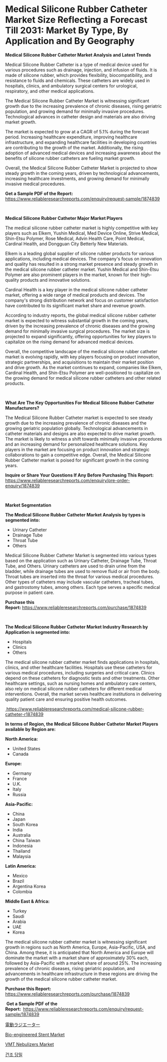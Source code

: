 <p><h1>Medical Silicone Rubber Catheter Market Size Reflecting a Forecast Till 2031: Market By Type, By Application and By Geography</h1></p><p><strong>Medical Silicone Rubber Catheter Market Analysis and Latest Trends</strong></p>
<p><p>Medical Silicone Rubber Catheter is a type of medical device used for various procedures such as drainage, injection, and infusion of fluids. It is made of silicone rubber, which provides flexibility, biocompatibility, and resistance to fluids and chemicals. These catheters are widely used in hospitals, clinics, and ambulatory surgical centers for urological, respiratory, and other medical applications.</p><p>The Medical Silicone Rubber Catheter Market is witnessing significant growth due to the increasing prevalence of chronic diseases, rising geriatric population, and growing demand for minimally invasive procedures. Technological advances in catheter design and materials are also driving market growth.</p><p>The market is expected to grow at a CAGR of 5.1% during the forecast period. Increasing healthcare expenditure, improving healthcare infrastructure, and expanding healthcare facilities in developing countries are contributing to the growth of the market. Additionally, the rising adoption of advanced medical devices and increasing awareness about the benefits of silicone rubber catheters are fueling market growth.</p><p>Overall, the Medical Silicone Rubber Catheter Market is projected to show steady growth in the coming years, driven by technological advancements, increasing healthcare investments, and growing demand for minimally invasive medical procedures.</p></p>
<p><strong>Get a Sample PDF of the Report:&nbsp;</strong> <a href="https://www.reliableresearchreports.com/enquiry/request-sample/1874839">https://www.reliableresearchreports.com/enquiry/request-sample/1874839</a></p>
<p>&nbsp;</p>
<p><strong>Medical Silicone Rubber Catheter Major Market Players</strong></p>
<p><p>The medical silicone rubber catheter market is highly competitive with key players such as Elkem, Yushin Medical, Med Device Online, Strive Medical, Shin-Etsu Polymer, Rose Medical, Advin Health Care, Point Medical, Cardinal Health, and Dongguan City Betterly New Materials. </p><p>Elkem is a leading global supplier of silicone rubber products for various applications, including medical devices. The company's focus on innovation and quality has resulted in a strong market presence and steady growth in the medical silicone rubber catheter market. Yushin Medical and Shin-Etsu Polymer are also prominent players in the market, known for their high-quality products and innovative solutions.</p><p>Cardinal Health is a key player in the medical silicone rubber catheter market, offering a wide range of medical products and devices. The company's strong distribution network and focus on customer satisfaction have contributed to its significant market share and revenue growth.</p><p>According to industry reports, the global medical silicone rubber catheter market is expected to witness substantial growth in the coming years, driven by the increasing prevalence of chronic diseases and the growing demand for minimally invasive surgical procedures. The market size is projected to expand significantly, offering opportunities for key players to capitalize on the rising demand for advanced medical devices.</p><p>Overall, the competitive landscape of the medical silicone rubber catheter market is evolving rapidly, with key players focusing on product innovation, strategic partnerships, and acquisitions to maintain their market position and drive growth. As the market continues to expand, companies like Elkem, Cardinal Health, and Shin-Etsu Polymer are well-positioned to capitalize on the growing demand for medical silicone rubber catheters and other related products.</p></p>
<p>&nbsp;</p>
<p><strong>What Are The Key Opportunities For Medical Silicone Rubber Catheter Manufacturers?</strong></p>
<p><p>The Medical Silicone Rubber Catheter market is expected to see steady growth due to the increasing prevalence of chronic diseases and the growing geriatric population globally. Technological advancements in catheter materials and designs are also expected to drive market growth. The market is likely to witness a shift towards minimally invasive procedures and an increasing demand for personalized healthcare solutions. Key players in the market are focusing on product innovation and strategic collaborations to gain a competitive edge. Overall, the Medical Silicone Rubber Catheter market is poised for significant growth in the coming years.</p></p>
<p><strong>Inquire or Share Your Questions If Any Before Purchasing This Report:</strong> <a href="https://www.reliableresearchreports.com/enquiry/pre-order-enquiry/1874839">https://www.reliableresearchreports.com/enquiry/pre-order-enquiry/1874839</a></p>
<p>&nbsp;</p>
<p><strong>Market Segmentation</strong></p>
<p><strong>The Medical Silicone Rubber Catheter Market Analysis by types is segmented into:</strong></p>
<p><ul><li>Urinary Catheter</li><li>Drainage Tube</li><li>Throat Tube</li><li>Others</li></ul></p>
<p><p>Medical Silicone Rubber Catheter Market is segmented into various types based on the application such as Urinary Catheter, Drainage Tube, Throat Tube, and Others. Urinary catheters are used to drain urine from the bladder, while drainage tubes are used to remove fluid or air from the body. Throat tubes are inserted into the throat for various medical procedures. Other types of catheters may include vascular catheters, tracheal tubes, and gastrostomy tubes, among others. Each type serves a specific medical purpose in patient care.</p></p>
<p><strong>Purchase this Report:&nbsp;</strong><a href="https://www.reliableresearchreports.com/purchase/1874839">https://www.reliableresearchreports.com/purchase/1874839</a></p>
<p>&nbsp;</p>
<p><strong>The Medical Silicone Rubber Catheter Market Industry Research by Application is segmented into:</strong></p>
<p><ul><li>Hospitals</li><li>Clinics</li><li>Others</li></ul></p>
<p><p>The medical silicone rubber catheter market finds applications in hospitals, clinics, and other healthcare facilities. Hospitals use these catheters for various medical procedures, including surgeries and critical care. Clinics depend on these catheters for diagnostic tests and other treatments. Other healthcare settings, such as nursing homes and ambulatory care centers, also rely on medical silicone rubber catheters for different medical interventions. Overall, the market serves healthcare institutions in delivering quality patient care and ensuring positive health outcomes.</p></p>
<p><a href="https://www.reliableresearchreports.com/medical-silicone-rubber-catheter-r1874839">&nbsp;https://www.reliableresearchreports.com/medical-silicone-rubber-catheter-r1874839</a></p>
<p><strong>In terms of Region, the Medical Silicone Rubber Catheter Market Players available by Region are:</strong></p>
<p>
    <p> <strong> North America: </strong>
        <ul>
            <li>United States</li>
            <li>Canada</li>
        </ul>
        </p> 
    <p> <strong> Europe: </strong>
        <ul>
            <li>Germany</li>
            <li>France</li>
            <li>U.K.</li>
            <li>Italy</li>
            <li>Russia</li>
        </ul>
        </p> 
    <p> <strong> Asia-Pacific: </strong>
        <ul>
            <li>China</li>
            <li>Japan</li>
            <li>South Korea</li>
            <li>India</li>
            <li>Australia</li>
            <li>China Taiwan</li>
            <li>Indonesia</li>
            <li>Thailand</li>
            <li>Malaysia</li>
        </ul>
        </p> 
    <p> <strong> Latin America: </strong>
        <ul>
            <li>Mexico</li>
            <li>Brazil</li>
            <li>Argentina Korea</li>
            <li>Colombia</li>
        </ul>
        </p> 
    <p> <strong> Middle East & Africa: </strong>
        <ul>
            <li>Turkey</li>
            <li>Saudi</li>
            <li>Arabia</li>
            <li>UAE</li>
            <li>Korea</li>
        </ul>
    </p>
    </p>
<p><p>The medical silicone rubber catheter market is witnessing significant growth in regions such as North America, Europe, Asia-Pacific, USA, and China. Among these, it is anticipated that North America and Europe will dominate the market with a market share of approximately 30% each, followed by Asia-Pacific with a market share of around 25%. The increasing prevalence of chronic diseases, rising geriatric population, and advancements in healthcare infrastructure in these regions are driving the growth of the medical silicone rubber catheter market.</p></p>
<p><strong>Purchase this Report: </strong><a href="https://www.reliableresearchreports.com/purchase/1874839">https://www.reliableresearchreports.com/purchase/1874839</a></p>
<p>&nbsp;<strong>Get a Sample PDF of the Report:&nbsp;&nbsp;</strong><a href="https://www.reliableresearchreports.com/enquiry/request-sample/1874839">https://www.reliableresearchreports.com/enquiry/request-sample/1874839</a></p>
<p><strong></strong></p>
<p><p><a href="https://github.com/RudySimonis2023/Market-Research-Report-List-1/blob/main/279802752060.md">電動ラジエーター</a></p><p><a href="https://github.com/DeonteStanton2023/Market-Research-Report-List-1/blob/main/bio-engineered-stent-market.md">Bio-engineered Stent Market</a></p><p><a href="https://github.com/Glendatilghmankmgz0rbhwpy/Market-Research-Report-List-2/blob/main/vmt-nebulizers-market.md">VMT Nebulizers Market</a></p><p><a href="https://github.com/vskv4779xr1/Market-Research-Report-List-2/blob/main/243059552054.md">건조 당밀</a></p></p>